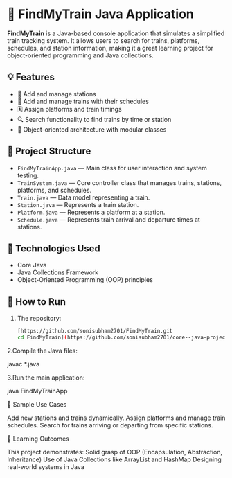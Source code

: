 # 🚆 FindMyTrain Java Application

**FindMyTrain** is a Java-based console application that simulates a simplified train tracking system. It allows users to search for trains, platforms, schedules, and station information, making it a great learning project for object-oriented programming and Java collections.

## 💡 Features

- 🚉 Add and manage stations
- 🚂 Add and manage trains with their schedules
- 🗓️ Assign platforms and train timings
- 🔍 Search functionality to find trains by time or station
- 🧱 Object-oriented architecture with modular classes

## 📁 Project Structure

- `FindMyTrainApp.java` — Main class for user interaction and system testing.
- `TrainSystem.java` — Core controller class that manages trains, stations, platforms, and schedules.
- `Train.java` — Data model representing a train.
- `Station.java` — Represents a train station.
- `Platform.java` — Represents a platform at a station.
- `Schedule.java` — Represents train arrival and departure times at stations.

## 🧰 Technologies Used

- Core Java
- Java Collections Framework
- Object-Oriented Programming (OOP) principles

## 🚀 How to Run

1. The repository:

   ```bash
   [https://github.com/sonisubham2701/FindMyTrain.git
   cd FindMyTrain](https://github.com/sonisubham2701/core--java-project/tree/57b342b3a1de36860e1ae311fa248ab39d423f48#-how-to-run)

2.Compile the Java files:

javac *.java

3.Run the main application:

java FindMyTrainApp

📌 Sample Use Cases

Add new stations and trains dynamically.
Assign platforms and manage train schedules.
Search for trains arriving or departing from specific stations.

🎯 Learning Outcomes

This project demonstrates:
Solid grasp of OOP (Encapsulation, Abstraction, Inheritance)
Use of Java Collections like ArrayList and HashMap
Designing real-world systems in Java
